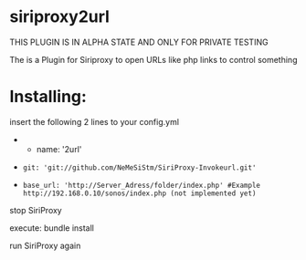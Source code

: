 siriproxy2url
=============

THIS PLUGIN IS IN ALPHA STATE AND ONLY FOR PRIVATE TESTING

The is a Plugin for Siriproxy to open URLs like php links to control something


Installing:
=============

insert the following 2 lines to your config.yml

*   - name: '2url'
*     git: 'git://github.com/NeMeSiStm/SiriProxy-Invokeurl.git'
*     base_url: 'http://Server_Adress/folder/index.php' #Example http://192.168.0.10/sonos/index.php (not implemented yet)



stop SiriProxy

execute: bundle install

run SiriProxy again
